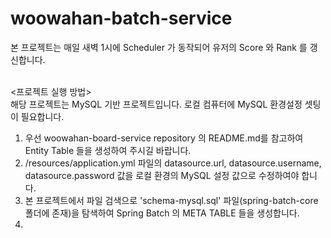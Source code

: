 # woowahan-batch-service

본 프로젝트는 매일 새벽 1시에 Scheduler 가 동작되어 유저의 Score 와 Rank 를 갱신합니다.
<br/><br/>

<프로젝트 실행 방법><br/>
해당 프로젝트는 MySQL 기반 프로젝트입니다. 로컬 컴퓨터에 MySQL 환경설정 셋팅이 필요합니다.

1. 우선 woowahan-board-service repository 의 README.md를 참고하여 Entity Table 들을 생성하여 주시길 바랍니다.
2. /resources/application.yml 파일의 datasource.url, datasource.username, datasource.password 값을 로컬 환경의 MySQL 설정 값으로 수정하여야 합니다.
3. 본 프로젝트에서 파일 검색으로 'schema-mysql.sql' 파일(spring-batch-core 폴더에 존재)을 탐색하여 Spring Batch 의 META TABLE 들을 생성합니다.
4. 